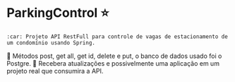 # ParkingControl :star:
	:car: Projeto API RestFull para controle de vagas de estacionamento de um condomínio usando Spring. 
:small_red_triangle_down: Métodos post, get all, get id, delete e put, o banco de dados usado foi o Postgre.
:star2: Recebera atualizações e possivelmente uma aplicação em um projeto real que consumira a API.
